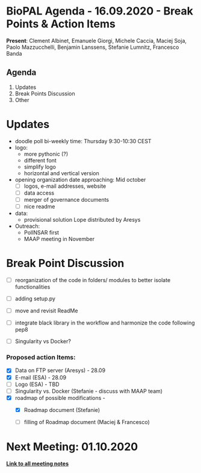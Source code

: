 # BioPAL Agenda - 16.09.2020 - Break Points & Action Items

**Present**: Clement Albinet, Emanuele Giorgi, Michele Caccia, Maciej Soja,
Paolo Mazzucchelli, Benjamin Lanssens, Stefanie Lumnitz, Francesco Banda

## Agenda
1. Updates
2. Break Points Discussion
4. Other


# Updates
* doodle poll bi-weekly time: Thursday 9:30-10:30 CEST
* logo:
    * more pythonic (?)
    * different font
    * simplify logo
    * horizontal and vertical version
* opening organization date approaching: Mid october
    * [ ] logos, e-mail addresses, website
    * [ ] data access
    * [ ] merger of governance documents
    * [ ] nice readme
* data:
    * provisional solution Lope distributed by Aresys
* Outreach:
    * PolINSAR first
    * MAAP meeting in November

# Break Point Discussion
* [ ] reorganization of the code in folders/ modules to better isolate functionalities
* [ ] adding setup.py
* [ ] move and revisit ReadMe
* [ ] integrate black library in the workflow and harmonize the code following pep8
* [ ] Singularity vs Docker?


### Proposed action Items:
* [x] Data on FTP server (Aresys) - 28.09
* [x] E-mail (ESA) - 28.09
* [ ] Logo (ESA) - TBD
* [ ] Singularity vs. Docker (Stefanie - discuss with MAAP team)
* [x] roadmap of possible modifications - 
    * [x] Roadmap document (Stefanie)
    * [ ] filling of Roadmap document (Maciej & Francesco)


# Next Meeting: 01.10.2020


**[Link to all meeting notes](https://github.com/BioPAL/community)**